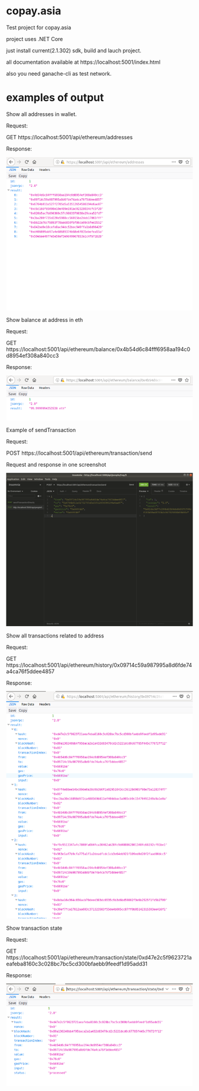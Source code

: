 # copay.asia
Test project for copay.asia

project uses .NET Core

just install current(2.1.302) sdk, build and lauch project.

all documentation available at https://localhost:5001/index.html

also you need ganache-cli as test network.

# examples of output

Show all addresses in wallet. 

Request: 

GET https://localhost:5001/api/ethereum/addresses

Response:

![all addresses in wallet](https://github.com/VProgNet/copay.asia/raw/master/docs/screenshots/all_addresses.png)


Show balance at address in eth

Request:

GET https://localhost:5001/api/ethereum/balance/0x4b54d6c84fff6958aa194c0d8954ef308a840cc3

Response:

![balance](https://github.com/VProgNet/copay.asia/raw/master/docs/screenshots/balance.png)


Example of sendTransaction

Request:

POST https://localhost:5001/api/ethereum/transaction/send

Request and response in one screenshot

![post transaction](https://github.com/VProgNet/copay.asia/raw/master/docs/screenshots/send_transaction.png)


Show all transactions related to address

Request:

GET https://localhost:5001/api/ethereum/history/0x09714c59a987995a8d6fde74a4ca76f5ddee4857

Response:

![all transactions](https://github.com/VProgNet/copay.asia/raw/master/docs/screenshots/transaction_history.png)

Show transaction state

Request: 

GET https://localhost:5001/api/ethereum/transaction/state/0xd47e2c5f9623721aeafeba8160c3c028bc7bc5cd300bfaebb9feedf1d95add31

Response:

![transaction state](https://github.com/VProgNet/copay.asia/raw/master/docs/screenshots/transaction_state.png)

